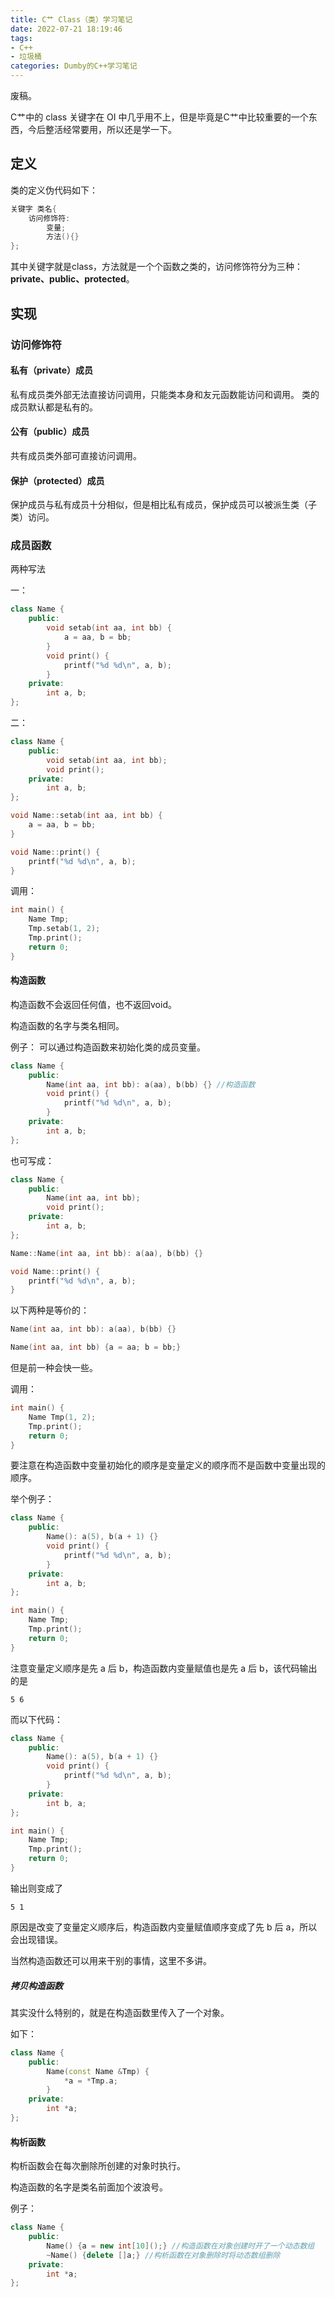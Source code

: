 ```yaml
---
title: C艹 Class（类）学习笔记
date: 2022-07-21 18:19:46
tags:
- C++
- 垃圾桶
categories: Dumby的C++学习笔记
---
```


废稿。

<!--more-->

C艹中的 class 关键字在 OI 中几乎用不上，但是毕竟是C艹中比较重要的一个东西，今后整活经常要用，所以还是学一下。

## 定义

类的定义伪代码如下：
```cpp
关键字 类名{
	访问修饰符:
		变量;
		方法(){}
};
```

其中关键字就是class，方法就是一个个函数之类的，访问修饰符分为三种： **private、public、protected**。

## 实现

### 访问修饰符

#### 私有（private）成员

私有成员类外部无法直接访问调用，只能类本身和友元函数能访问和调用。
类的成员默认都是私有的。

#### 公有（public）成员

共有成员类外部可直接访问调用。

#### 保护（protected）成员

保护成员与私有成员十分相似，但是相比私有成员，保护成员可以被派生类（子类）访问。

### 成员函数

两种写法

一：
```cpp
class Name {
	public:
		void setab(int aa, int bb) {
			a = aa, b = bb;
		}
		void print() {
			printf("%d %d\n", a, b);
		}
	private:
		int a, b;
};
```

二：
```cpp
class Name {
	public:
		void setab(int aa, int bb);
		void print();
	private:
		int a, b;
};

void Name::setab(int aa, int bb) {
	a = aa, b = bb;
}

void Name::print() {
	printf("%d %d\n", a, b);
}
```

调用：
```cpp
int main() {
	Name Tmp;
	Tmp.setab(1, 2);
	Tmp.print();
	return 0;
}
```

#### 构造函数

构造函数不会返回任何值，也不返回void。

构造函数的名字与类名相同。

例子：
可以通过构造函数来初始化类的成员变量。

```cpp
class Name {
	public:
		Name(int aa, int bb): a(aa), b(bb) {} //构造函数
		void print() {
			printf("%d %d\n", a, b);
		}
	private:
		int a, b;
};
```

也可写成：
```cpp
class Name {
	public:
		Name(int aa, int bb);
		void print();
	private:
		int a, b;
};

Name::Name(int aa, int bb): a(aa), b(bb) {}

void Name::print() {
	printf("%d %d\n", a, b);
}
```

以下两种是等价的：
```cpp
Name(int aa, int bb): a(aa), b(bb) {}

Name(int aa, int bb) {a = aa; b = bb;}
```

但是前一种会快一些。

调用：
```cpp
int main() {
	Name Tmp(1, 2);
	Tmp.print();
	return 0;
}
```

要注意在构造函数中变量初始化的顺序是变量定义的顺序而不是函数中变量出现的顺序。

举个例子：
```cpp
class Name {
	public:
		Name(): a(5), b(a + 1) {}
		void print() {
			printf("%d %d\n", a, b);
		}
	private:
		int a, b;
};

int main() {
	Name Tmp;
	Tmp.print();
	return 0;
}
```

注意变量定义顺序是先 a 后 b，构造函数内变量赋值也是先 a 后 b，该代码输出的是
```
5 6

```

而以下代码：
```cpp
class Name {
	public:
		Name(): a(5), b(a + 1) {}
		void print() {
			printf("%d %d\n", a, b);
		}
	private:
		int b, a;
};

int main() {
	Name Tmp;
	Tmp.print();
	return 0;
}
```

输出则变成了
```
5 1
```

原因是改变了变量定义顺序后，构造函数内变量赋值顺序变成了先 b 后 a，所以会出现错误。

当然构造函数还可以用来干别的事情，这里不多讲。

##### 拷贝构造函数

其实没什么特别的，就是在构造函数里传入了一个对象。

如下：
```cpp
class Name {
	public:
		Name(const Name &Tmp) {
			*a = *Tmp.a;
		}
	private:
		int *a;
};
```

#### 构析函数

构析函数会在每次删除所创建的对象时执行。

构造函数的名字是类名前面加个波浪号。

例子：

```cpp
class Name {
	public:
		Name() {a = new int[10]();} //构造函数在对象创建时开了一个动态数组
		~Name() {delete []a;} //构析函数在对象删除时将动态数组删除
	private:
		int *a;
};
```

